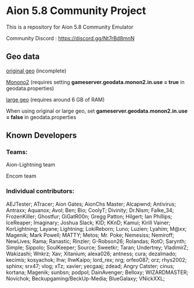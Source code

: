 # Aion 5.8 Community Project

This is a repository for Aion 5.8 Community Emulator

Community Discord : https://discord.gg/Nt7rBd8mnN

## Geo data
[original geo](https://drive.google.com/file/d/1KdprwGV0huFnrAsJwb1QwgTpbZg7haaX/view?usp=sharing) (incomplete)

[Monono2](https://drive.google.com/file/d/1jjLjPDoU5NQr7u7jfg1xqkhKfMdEX1RY/view?usp=sharing) (requires setting **gameserver.geodata.monon2.in.use = true** in geodata.properties)

[large geo](https://drive.google.com/file/d/1JrkdV3lTRgo4J9LSJQNBmLSd9Gcq1jv7/view?usp=sharing) (requires around 6 GB of RAM)

When using original or large geo, set **gameserver.geodata.monon2.in.use = false** in geodata.properties

## Known Developers
### Teams:

Aion-Lightning team

Encom team

### Individual contributors:

AEJTester; ATracer; Aion Gates; AionChs Master; Alcapwnd; Antivirus; Antraxx; Aquanox; Avol;
Ben; Bio; CoolyT; Divinity; Dr.Nism; Falke_34; FrozenKiller; Ghostfur; GiGatR00n; Gregg Patton;
Hilgert; Ian Phillips; IceReaper; Imaginary; Joshua Slack; KID; KKnD; Kamui; Kirill Vainer;
KorLightning; Layane; Lightning; LokiReborn; Luno; Luzien; Lyahim; M@xx; Magenik; Mark Powell;
MATTY; Metos; Mr. Poke; Nemesiss; Nemiroff; NewLives; Rama; Ranastic; Rinzler; G-Robson26; Rolandas;
RotO; Sarynth; Simple; Sippolo; SoulKeeper; Source; Sweetkr; Taran; Undertrey; VladimirZ; Wakizashi;
Wnkrz; Xav; Xitanium; alexa026; antness; cura; dezalmado; kecimis; kosyachok; lhw; lhwKaipo; lord_rex;
nrg; orfeo087; orz; rhys2002; sphinx; srx47; vlog; xTz; xavier; yecgaaj; zdead; Angry Catster; cinus;
kortana; Magenik; sunbsn; podpol; DainAvenger; Belloxy; WIZARDMASTER; Novichok;
Beckupgaming/BeckUp-Media; BlueGalaxy; VNickXXL;
